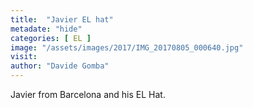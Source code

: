 ```yaml
---
title:  "Javier EL hat"
metadate: "hide"
categories: [ EL ]
image: "/assets/images/2017/IMG_20170805_000640.jpg"
visit: 
author: "Davide Gomba"
---
```


Javier from Barcelona and his EL Hat. 
